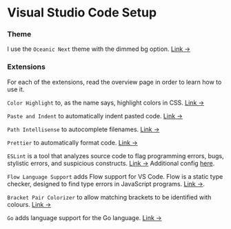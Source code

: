 # Visual Studio Code Setup

### Theme

I use the `Oceanic Next` theme with the dimmed bg option. [Link &rarr;](https://marketplace.visualstudio.com/items?itemName=naumovs.theme-oceanicnext)

### Extensions

For each of the extensions, read the overview page in order to learn how to use it.

`Color Highlight` to, as the name says, highlight colors in CSS. [Link &rarr;](https://marketplace.visualstudio.com/items?itemName=naumovs.color-highlight)

`Paste and Indent` to automatically indent pasted code. [Link &rarr;](https://marketplace.visualstudio.com/items?itemName=Rubymaniac.vscode-paste-and-indent)

`Path Intellisense` to autocomplete filenames. [Link &rarr;](https://marketplace.visualstudio.com/items?itemName=christian-kohler.path-intellisense)

`Prettier` to automatically format code. [Link &rarr;](https://marketplace.visualstudio.com/items?itemName=esbenp.prettier-vscode)

`ESLint` is a tool that analyzes source code to flag programming errors, bugs, stylistic errors, and suspicious constructs. [Link &rarr;](https://marketplace.visualstudio.com/items?itemName=dbaeumer.vscode-eslint) Additional config [here](https://github.com/ohsenyth/eslint-config-standard).

`Flow Language Support` adds Flow support for VS Code.  Flow is a static type checker, designed to find type errors in JavaScript programs. [Link &rarr;](https://marketplace.visualstudio.com/items?itemName=flowtype.flow-for-vscode).

`Bracket Pair Colorizer` to allow matching brackets to be identified with colours. [Link &rarr;](https://marketplace.visualstudio.com/items?itemName=CoenraadS.bracket-pair-colorizer)

`Go` adds language support for the Go language. [Link &rarr;](https://marketplace.visualstudio.com/items?itemName=ms-vscode.Go)

